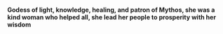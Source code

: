 #### Godess of light, knowledge, healing, and patron of Mythos, she was a kind woman who helped all, she lead her people to prosperity with her wisdom  